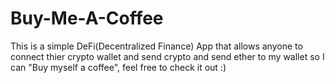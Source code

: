 # Buy-Me-A-Coffee
This is a simple DeFi(Decentralized Finance) App that allows anyone to connect thier crypto wallet and send crypto and send ether to  my wallet so I can "Buy myself a coffee", feel free to check it out :)
